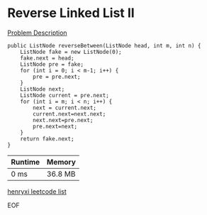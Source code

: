 # Reverse Linked List II
[Problem Description](https://leetcode.com/problems/reverse-linked-list-ii/)

```
public ListNode reverseBetween(ListNode head, int m, int n) {
    ListNode fake = new ListNode(0);
    fake.next = head;
    ListNode pre = fake;
    for (int i = 0; i < m-1; i++) {
        pre = pre.next;
    }
    ListNode next;
    ListNode current = pre.next;
    for (int i = m; i < n; i++) {
        next = current.next;
        current.next=next.next;
        next.next=pre.next;
        pre.next=next;
    }
    return fake.next;
}
```

| Runtime       | Memory     | 
| :------------- | :---------- |
| 0 ms | 36.8 MB	   |


[henryxi leetcode list](http://www.henryxi.com/leetcode)

EOF